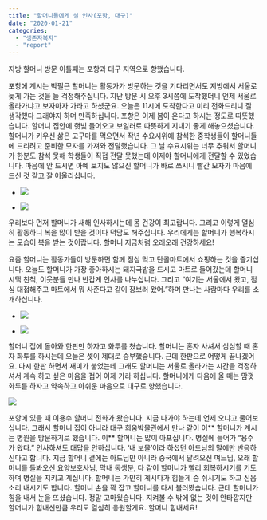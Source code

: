 ```yaml
---
title: "할머니들에게 설 인사(포항, 대구)"
date: "2020-01-21"
categories: 
  - "생존자복지"
  - "report"
---
```


지방 할머니 방문 이틀째는 포항과 대구 지역으로 향했습니다.

포항에 계시는 박필근 할머니는 활동가가 방문하는 것을 기다리면서도 지방에서 서울로 늦게 가는 것을 늘 걱정해주십니다. 지난 방문 시 오후 3시쯤에 도착했더니 언제 서울로 올라가냐고 보자마자 가라고 하셨군요. 오늘은 11시에 도착한다고 미리 전화드리니 잘 생각했다 그래야지 하며 만족하십니다. 포항은 이제 봄이 온다고 하시는 정도로 따뜻했습니다. 할머니 집안에 햇빛 들어오고 보일러로 따뜻하게 지내기 좋게 해놓으셨습니다. 할머니가 키우신 삶은 고구마를 먹으면서 작년 수요시위에 참석한 중학생들이 할머니들에 드리려고 준비한 모자를 가져와 전달했습니다. 그 날 수요시위는 너무 추워서 할머니가 한분도 참석 못해 학생들이 직접 전달 못했는데 이제야 할머니에게 전달할 수 있었습니다. 마음에 안 드시면 아예 보지도 않으신 할머니가 바로 쓰시니 빨간 모자가 마음에 드신 것 같고 잘 어울리십니다.

- ![](https://womenandwar.net/kr/wp-content/uploads/2020/01/photo_2020-01-23_10-06-27-2-768x1024.jpg)
    
- ![](https://womenandwar.net/kr/wp-content/uploads/2020/01/photo_2020-01-23_10-06-22-2-768x1024.jpg)
    

우리보다 먼저 할머니가 새해 인사하시는데 몸 건강이 최고랍니다. 그리고 이렇게 열심히 활동하니 복을 많이 받을 것이다 덕담도 해주십니다. 우리에게는 할머니가 행복하시는 모습이 복을 받는 것이랍니다. 할머니 지금처럼 오래오래 건강하세요!

요즘 할머니는 활동가들이 방문하면 함께 점심 먹고 단골마트에서 쇼핑하는 것을 즐기십니다. 오늘도 할머니가 가장 좋아하시는 돼지국밥을 드시고 마트로 들어갔는데 할머니 시댁 친척, 이웃분들 만나 반갑게 인사를 나누십니다. 그리고 “여기는 서울에서 왔고, 점심 대접해주고 마트에서 뭐 사준다고 같이 장보러 왔어.”하며 만나는 사람마다 우리를 소개하십니다.

- ![](https://womenandwar.net/kr/wp-content/uploads/2020/01/photo_2020-01-23_10-05-55-1-768x1024.jpg)
    
- ![](https://womenandwar.net/kr/wp-content/uploads/2020/01/photo_2020-01-23_10-06-10-1-768x1024.jpg)
    

할머니 집에 돌아와 한판만 하자고 화투를 쳤습니다. 할머니는 혼자 사셔서 심심할 때 혼자 화투를 하시는데 오늘은 셋이 제대로 승부했습니다. 근데 한판으로 어떻게 끝나겠어요. 다시 한판 하면서 재미가 붙었는데 그래도 할머니는 서울로 올라가는 시간을 걱정하셔서 계속 하고 싶은 마음을 접어 이제 가라 하십니다. 할머니에게 다음에 올 때는 맘껏 화투를 하자고 약속하고 아쉬운 마음으로 대구로 향했습니다.

![](https://womenandwar.net/kr/wp-content/uploads/2020/01/photo_2020-01-23_10-06-07-2-1024x902.jpg)

포항에 있을 때 이용수 할머니 전화가 왔습니다. 지금 나가야 하는데 언제 오냐고 물어보십니다. 그래서 할머니 집이 아니라 대구 희움박물관에서 만나 같이 이\*\* 할머니가 계시는 병원을 방문하기로 했습니다. 이\*\* 할머니는 많이 아프십니다. 병실에 들어가 “용수가 왔다.” 인사하셔도 대답을 안하십니다. ‘내 보물’이라 하셨던 아드님의 말에만 반응하신다고 합니다. 지금 할머니 곁에는 아드님만 아니라 중국에서 달려오신 며느님, 오래 할머니를 돌봐오신 요양보호사님, 막내 동생분, 다 같이 할머니가 빨리 회복하시기를 기도하며 병실을 지키고 계십니다. 할머니는 가만히 계시다가 힘들게 숨 쉬시기도 하고 신음소리 내시기도 합니다. 할머니 손을 꽉 잡고 할머니를 다시 불러봤습니다. 근데 할머니가 힘을 내서 눈을 뜨셨습니다. 정말 고마웠습니다. 지켜볼 수 밖에 없는 것이 안타깝지만 할머니가 힘내신만큼 우리도 열심히 응원할게요. 할머니 힘내세요!
